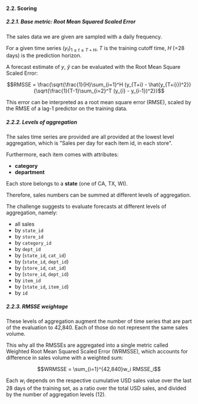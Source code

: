 #### 2.2. Scoring

##### 2.2.1. Base metric: Root Mean Squared Scaled Error

The sales data we are given are sampled with a daily frequency.

For a given time series $(y_t)_{1\le t\le T+H}$, $T$ is the training cutoff time, $H$ (=28 days) is the prediction horizon.

A forecast estimate of $y$, $\hat{y}$ can be evaluated with the Root Mean Square Scaled Error:

$$RMSSE = \frac{\sqrt{\frac{1}{H}\sum_{i=1}^H (y_{T+i} - \hat{y_{T+i}})^2}}{\sqrt{\frac{1}{T-1}\sum_{i=2}^T (y_{i} - y_{i-1})^2}}$$

This error can be interpreted as a root mean square error (RMSE), scaled by the RMSE of a lag-1 predictor on the training data.

##### 2.2.2. Levels of aggregation

The sales time series are provided are all provided at the lowest level aggregation, which is "Sales per day for each item  id, in each store".

Furthermore, each item comes with attributes:
- **category**
- **department**

Each store belongs to a **state** (one of CA, TX, WI).

Therefore, sales numbers can be summed at different levels of aggregation.

The challenge suggests to evaluate forecasts at different levels of aggregation, namely:
- all sales
- by `state_id`
- by `store_id`
- by `category_id`
- by `dept_id`
- by (`state_id`, `cat_id`)
- by (`state_id`, `dept_id`)
- by (`store_id`, `cat_id`)
- by (`store_id`, `dept_id`)
- by `item_id`
- by (`state_id`, `item_id`)
- by `id`
  

##### 2.2.3. RMSSE weightage

These levels of aggregation augment the number of time series that are part of the evaluation to 42,840. Each of those do not represent the same sales volume.

This why all the RMSSEs are aggregated into a single metric called Weighted Root Mean Squared Scaled Error (WRMSSE), which accounts for difference in sales volume with a weighted sum:

$$WRMSSE = \sum_{i=1}^{42,840}w_i RMSSE_i$$

Each $w_i$ depends on the respective cumulative USD sales value over the last 28 days of the training set, as a ratio over the total USD sales, and divided by the number of aggregation levels (12).

